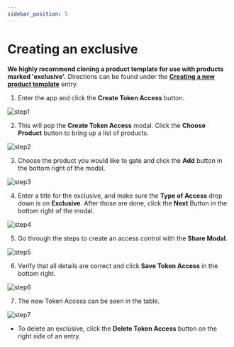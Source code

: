 ```yaml
---
sidebar_position: 5
---
```


# Creating an exclusive
**We highly recommend cloning a product template for use with products marked 'exclusive'.**  Directions can be found under the **[Creating a new product template](creating-a-new-product-template.md)** entry.

1. Enter the app and click the **Create Token Access** button.

![step1](/img/shopify_create_exclusive/shopify_create_exclusive_1.png)

2. This will pop the **Create Token Access** modal.  Click the **Choose Product** button to bring up a list of products.

![step2](/img/shopify_create_exclusive/shopify_create_exclusive_2.png)

3. Choose the product you would like to gate and click the **Add** button in the bottom right of the modal.

![step3](/img/shopify_create_exclusive/shopify_create_exclusive_3.png)

4. Enter a title for the exclusive, and make sure the **Type of Access** drop down is on **Exclusive**.  After those are done, click the **Next** Button in the bottom right of the modal.

![step4](/img/shopify_create_exclusive/shopify_create_exclusive_4.png)

5. Go through the steps to create an access control with the **Share Modal**.

![step5](/img/shopify_create_exclusive/shopify_create_exclusive_5.png)

6. Verify that all details are correct and click **Save Token Access** in the bottom right.

![step6](/img/shopify_create_exclusive/shopify_create_exclusive_6.png)

7. The new Token Access can be seen in the table.

![step7](/img/shopify_create_exclusive/shopify_create_exclusive_7.png)

- To delete an exclusive, click the **Delete Token Access** button on the right side of an entry.
